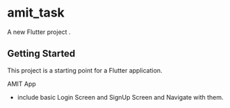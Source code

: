 # amit_task

A new Flutter project .

## Getting Started

This project is a starting point for a Flutter application.


AMIT App 

- include basic Login Screen and SignUp Screen and Navigate with them.